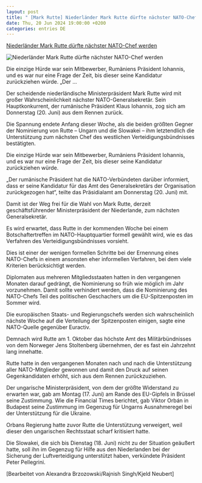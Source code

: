```yaml
---
layout: post
title: " [Mark Rutte] Niederländer Mark Rutte dürfte nächster NATO-Chef werden"
date: Thu, 20 Jun 2024 19:00:00 +0200
categories: entries DE
---
```

[Niederländer Mark Rutte dürfte nächster NATO-Chef werden](https://www.euractiv.de/section/eu-aussenpolitik/news/niederlaender-mark-rutte-duerfte-naechster-nato-chef-werden/)

![Niederländer Mark Rutte dürfte nächster NATO-Chef werden](https://www.euractiv.de/wp-content/uploads/sites/4/2024/06/12164893-800x450.jpg)

Die einzige Hürde war sein Mitbewerber, Rumäniens Präsident Iohannis, und es war nur eine Frage der Zeit, bis dieser seine Kandidatur zurückziehen würde. „Der ...

Der scheidende niederländische Ministerpräsident Mark Rutte wird mit großer Wahrscheinlichkeit nächster NATO-Generalsekretär. Sein Hauptkonkurrent, der rumänische Präsident Klaus Iohannis, zog sich am Donnerstag (20. Juni) aus dem Rennen zurück.

Die Spannung endete Anfang dieser Woche, als die beiden größten Gegner der Nominierung von Rutte – Ungarn und die Slowakei – ihm letztendlich die Unterstützung zum nächsten Chef des westlichen Verteidigungsbündnisses bestätigten.

Die einzige Hürde war sein Mitbewerber, Rumäniens Präsident Iohannis, und es war nur eine Frage der Zeit, bis dieser seine Kandidatur zurückziehen würde.

„Der rumänische Präsident hat die NATO-Verbündeten darüber informiert, dass er seine Kandidatur für das Amt des Generalsekretärs der Organisation zurückgezogen hat“, teilte das Präsidialamt am Donnerstag (20. Juni) mit.

Damit ist der Weg frei für die Wahl von Mark Rutte, derzeit geschäftsführender Ministerpräsident der Niederlande, zum nächsten Generalsekretär.

Es wird erwartet, dass Rutte in der kommenden Woche bei einem Botschaftertreffen im NATO-Hauptquartier formell gewählt wird, wie es das Verfahren des Verteidigungsbündnisses vorsieht.

Dies ist einer der wenigen formellen Schritte bei der Ernennung eines NATO-Chefs in einem ansonsten eher informellen Verfahren, bei dem viele Kriterien berücksichtigt werden.

Diplomaten aus mehreren Mitgliedsstaaten hatten in den vergangenen Monaten darauf gedrängt, die Nominierung so früh wie möglich im Jahr vorzunehmen. Damit sollte verhindert werden, dass die Nominierung des NATO-Chefs Teil des politischen Geschachers um die EU-Spitzenposten im Sommer wird.

Die europäischen Staats- und Regierungschefs werden sich wahrscheinlich nächste Woche auf die Verteilung der Spitzenposten einigen, sagte eine NATO-Quelle gegenüber Euractiv.

Demnach wird Rutte am 1. Oktober das höchste Amt des Militärbündnisses von dem Norweger Jens Stoltenberg übernehmen, der es fast ein Jahrzehnt lang innehatte.

Rutte hatte in den vergangenen Monaten nach und nach die Unterstützung aller NATO-Mitglieder gewonnen und damit den Druck auf seinen Gegenkandidaten erhöht, sich aus dem Rennen zurückzuziehen.

Der ungarische Ministerpräsident, von dem der größte Widerstand zu erwarten war, gab am Montag (17. Juni) am Rande des EU-Gipfels in Brüssel seine Zustimmung. Wie die Financial Times berichtet, gab Viktor Orbán in Budapest seine Zustimmung im Gegenzug für Ungarns Ausnahmeregel bei der Unterstützung für die Ukraine.

Orbans Regierung hatte zuvor Rutte die Unterstützung verweigert, weil dieser den ungarischen Rechtsstaat scharf kritisiert hatte.

Die Slowakei, die sich bis Dienstag (18. Juni) nicht zu der Situation geäußert hatte, soll ihn im Gegenzug für Hilfe aus den Niederlanden bei der Sicherung der Luftverteidigung unterstützt haben, verkündete Präsident Peter Pellegrini.

[Bearbeitet von Alexandra Brzozowski/Rajnish Singh/Kjeld Neubert]

